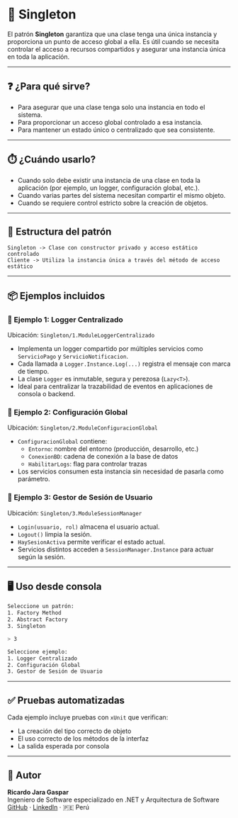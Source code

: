 # 🧱 Singleton

El patrón **Singleton** garantiza que una clase tenga una única instancia y proporciona un punto de acceso global a ella. Es útil cuando se necesita controlar el acceso a recursos compartidos y asegurar una instancia única en toda la aplicación.

---

## ❓ ¿Para qué sirve?
- Para asegurar que una clase tenga solo una instancia en todo el sistema.
- Para proporcionar un acceso global controlado a esa instancia.
- Para mantener un estado único o centralizado que sea consistente.

---

## ⏱️ ¿Cuándo usarlo?
- Cuando solo debe existir una instancia de una clase en toda la aplicación (por ejemplo, un logger, configuración global, etc.).
- Cuando varias partes del sistema necesitan compartir el mismo objeto.
- Cuando se requiere control estricto sobre la creación de objetos.

---

## 📁 Estructura del patrón

```
Singleton -> Clase con constructor privado y acceso estático controlado
Cliente -> Utiliza la instancia única a través del método de acceso estático
```

---

## 📦 Ejemplos incluidos

### 🧪 Ejemplo 1: Logger Centralizado
Ubicación: `Singleton/1.ModuleLoggerCentralizado`

- Implementa un logger compartido por múltiples servicios como `ServicioPago` y `ServicioNotificacion`.
- Cada llamada a `Logger.Instance.Log(...)` registra el mensaje con marca de tiempo.
- La clase `Logger` es inmutable, segura y perezosa (`Lazy<T>`).
- Ideal para centralizar la trazabilidad de eventos en aplicaciones de consola o backend.

### 🧪 Ejemplo 2: Configuración Global  
Ubicación: `Singleton/2.ModuleConfiguracionGlobal`
- `ConfiguracionGlobal` contiene:
  - `Entorno`: nombre del entorno (producción, desarrollo, etc.)
  - `ConexionBD`: cadena de conexión a la base de datos
  - `HabilitarLogs`: flag para controlar trazas
- Los servicios consumen esta instancia sin necesidad de pasarla como parámetro.

### 🧪 Ejemplo 3: Gestor de Sesión de Usuario  
Ubicación: `Singleton/3.ModuleSessionManager`
- `Login(usuario, rol)` almacena el usuario actual.
- `Logout()` limpia la sesión.
- `HaySesionActiva` permite verificar el estado actual.
- Servicios distintos acceden a `SessionManager.Instance` para actuar según la sesión.

---

## 🖥️ Uso desde consola

```bash
Seleccione un patrón:
1. Factory Method
2. Abstract Factory 
3. Singleton

> 3

Seleccione ejemplo:
1. Logger Centralizado
2. Configuración Global 
3. Gestor de Sesión de Usuario  
```

---

## ✅ Pruebas automatizadas

Cada ejemplo incluye pruebas con `xUnit` que verifican:
- La creación del tipo correcto de objeto
- El uso correcto de los métodos de la interfaz
- La salida esperada por consola

---

## 👤 Autor

**Ricardo Jara Gaspar**  
Ingeniero de Software especializado en .NET y Arquitectura de Software  
[GitHub](https://github.com/RJARAG-92) · [LinkedIn](https://www.linkedin.com/in/ricardo-jara-gaspar-b7a515265/) · 🇵🇪 Perú